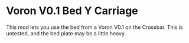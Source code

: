 # Voron V0.1 Bed Y Carriage

This mod lets you use the bed from a Voron V0.1 on the Crossbar. This is untested, and the bed plate may be a little heavy.



